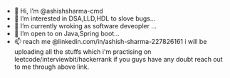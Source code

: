 - 👋 Hi, I’m @ashishsharma-cmd
- 👀 I’m interested in DSA,LLD,HDL to slove bugs...
- 🌱 I’m currently wroking as software deveopler ...
- 💞️ I’m open to  on Java,Spring boot...
- 📫  reach me  @linkedin.com/in/ashish-sharma-227826161
 i will be uploading all the stuffs which i'm practising on leetcode/interviewbit/hackerrank if you guys have any doubt reach out to me through above link.
